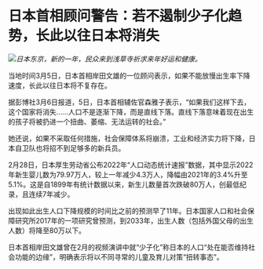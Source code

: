# 日本首相顾问警告：若不遏制少子化趋势，长此以往日本将消失

![](https://inews.gtimg.com/om_bt/O4N5otatdw32umrVx1pJW3gMsNrv3oVJVCjoVbhOsgM4oAA/1000)_日本东京，新的一年，民众来到浅草寺祈求来年好运和健康。_

当地时间3月5日，日本首相岸田文雄的一位顾问表示，如果不能放慢出生率下降速度，长此以往日本将不复存在。

据彭博社3月6日报道，5日，日本首相辅佐官森雅子表示，“如果我们这样下去，这个国家将消失……人口不是逐渐下降，而是直线下落。直线下落意味着现在出生的孩子将被扔进一个扭曲、萎缩、无法运转的社会。”

她还说，如果不采取任何措施，社会保障体系将崩溃，工业和经济实力将下降，日本自卫队也将招不到足够多的新兵员。

2月28日，日本厚生劳动省公布2022年“人口动态统计速报”数据，其中显示2022年新生婴儿数为79.97万人，较上一年减少4.3万人，降幅由2021年的3.4%升至5.1%。这是自1899年有统计数据以来，新生儿数量首次跌破80万人，创最低纪录，且连续7年减少。

出现如此出生人口下降规模的时间比之前的预测早了11年。日本国家人口和社会保障研究所2017年的一项研究曾预测，到2033年，出生人数（包括外国父母的出生人数）将降至80万以下。

日本首相岸田文雄曾在2月的视频演讲中就“少子化”称日本的人口“处在能否维持社会功能的边缘”，明确表示将以不同寻常的儿童及育儿对策“扭转事态”。

